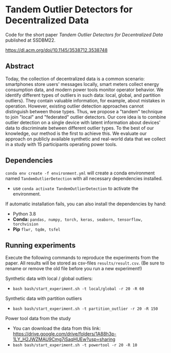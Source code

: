 # Tandem Outlier Detectors for Decentralized Data

Code for the short paper *Tandem Outlier Detectors for Decentralized Data* published at SSDBM22.

https://dl.acm.org/doi/10.1145/3538712.3538748

## Abstract

Today, the collection of decentralized data is a common scenario: smartphones store users' messages locally, smart meters collect energy consumption data, and modern power tools monitor operator behavior. We identify different types of outliers in such data: local, global, and partition outliers}. They contain valuable information, for example, about mistakes in operation. However, existing outlier detection approaches cannot distinguish between those types. Thus, we propose a "tandem" technique to join "local" and "federated" outlier detectors. Our core idea is to combine outlier detection on a single device with latent information about devices' data to discriminate between different outlier types. To the best of our knowledge, our method is the first to achieve this.
We evaluate our approach on publicly available synthetic and real-world data that we collect in a study with 15 participants operating power tools.

## Dependencies

`conda env create -f environment.yml` will create a conda environment named `TandemOutlierDetection` with all necessary dependencies installed.
- use `conda activate TandemOutlierDetection` to activate the environment.

If automatic installation fails, you can also install the dependencies by hand:
- Python 3.8
- **Conda:** `pandas, numpy, torch, keras, seaborn, tensorflow, torchvision`
- **Pip** `flwr, tqdm, tsfel`

## Running experiments

Execute the following commands to reproduce the experiments from the paper. All results will be stored as csv-files `results/result.csv`. (Be sure to rename or remove the old file before you run a new experiment!)

Synthetic data with local / global outliers:
- `bash bash/start_experiment.sh -t local/global -r 20 -R 60`

Synthetic data with partition outliers
- `bash bash/start_experiment.sh -t partition_outlier -r 20 -R 150`

Power tool data from the study
- You can download the data from this link: https://drive.google.com/drive/folders/1A88h3p-1LY_H2JWZMAU9Cmg7iSaqHUEw?usp=sharing
- `bash bash/start_experiment.sh -t powertool -r 20 -R 10`
